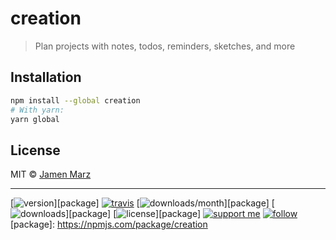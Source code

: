 
# creation

> Plan projects with notes, todos, reminders, sketches, and more

<!-- TODO: Add screenshot -->

## Installation

```sh
npm install --global creation
# With yarn:
yarn global
```

## License

MIT © [Jamen Marz](https://git.io/jamen)

---

[![version](https://img.shields.io/npm/v/creation.svg?style=flat-square)][package] [![travis](https://img.shields.io/travis/creation/jamen.svg?style=flat-square)](https://travis-ci.org/creation/jamen) [![downloads/month](https://img.shields.io/npm/dm/creation.svg?style=flat-square)][package] [![downloads](https://img.shields.io/npm/dt/creation.svg?style=flat-square)][package] [![license](https://img.shields.io/npm/l/creation.svg?style=flat-square)][package] [![support me](https://img.shields.io/badge/support%20me-paypal-green.svg?style=flat-square)](https://www.paypal.me/jamenmarz/5usd) [![follow](https://img.shields.io/github/followers/jamen.svg?style=social&label=Follow)](https://github.com/jamen)
[package]: https://npmjs.com/package/creation
